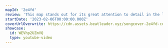 ```yaml
---
mapId: '2e4fd'
review: 'This map stands out for its great attention to detail in the lightshow, tasteful use of arcs and chains, and incredible representation throughout all difficulties.'
startDate: '2023-02-06T00:00:00.000Z'
coverUrlOverwrite: https://cdn.assets.beatleader.xyz/songcover-2e4fd-cover.png
showcase:
  id: WEVhp2UZmVQ
  type: youtube-video
---
```

